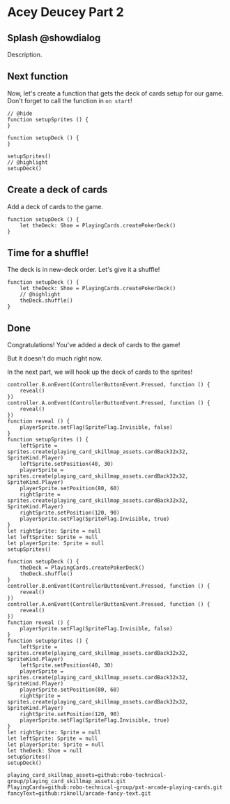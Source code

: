 # Acey Deucey Part 2

## Splash @showdialog

Description.

## Next function

Now, let's create a function that gets the deck of cards setup for our game.
Don't forget to call the function in `on start`!

```blocks
// @hide
function setupSprites () {
}

function setupDeck () {
}

setupSprites()
// @highlight
setupDeck()
```

## Create a deck of cards

Add a deck of cards to the game.

```block
function setupDeck () {
    let theDeck: Shoe = PlayingCards.createPokerDeck()
}
```

## Time for a shuffle!

The deck is in new-deck order. Let's give it a shuffle!

```block
function setupDeck () {
    let theDeck: Shoe = PlayingCards.createPokerDeck()
    // @highlight
    theDeck.shuffle()
}
```

## Done

Congratulations! You've added a deck of cards to the game!

But it doesn't do much right now.

In the next part, we will hook up the deck of cards to the sprites!

```template
controller.B.onEvent(ControllerButtonEvent.Pressed, function () {
    reveal()
})
controller.A.onEvent(ControllerButtonEvent.Pressed, function () {
    reveal()
})
function reveal () {
    playerSprite.setFlag(SpriteFlag.Invisible, false)
}
function setupSprites () {
    leftSprite = sprites.create(playing_card_skillmap_assets.cardBack32x32, SpriteKind.Player)
    leftSprite.setPosition(40, 30)
    playerSprite = sprites.create(playing_card_skillmap_assets.cardBack32x32, SpriteKind.Player)
    playerSprite.setPosition(80, 60)
    rightSprite = sprites.create(playing_card_skillmap_assets.cardBack32x32, SpriteKind.Player)
    rightSprite.setPosition(120, 90)
    playerSprite.setFlag(SpriteFlag.Invisible, true)
}
let rightSprite: Sprite = null
let leftSprite: Sprite = null
let playerSprite: Sprite = null
setupSprites()
```

```ghost
function setupDeck () {
    theDeck = PlayingCards.createPokerDeck()
    theDeck.shuffle()
}
controller.B.onEvent(ControllerButtonEvent.Pressed, function () {
    reveal()
})
controller.A.onEvent(ControllerButtonEvent.Pressed, function () {
    reveal()
})
function reveal () {
    playerSprite.setFlag(SpriteFlag.Invisible, false)
}
function setupSprites () {
    leftSprite = sprites.create(playing_card_skillmap_assets.cardBack32x32, SpriteKind.Player)
    leftSprite.setPosition(40, 30)
    playerSprite = sprites.create(playing_card_skillmap_assets.cardBack32x32, SpriteKind.Player)
    playerSprite.setPosition(80, 60)
    rightSprite = sprites.create(playing_card_skillmap_assets.cardBack32x32, SpriteKind.Player)
    rightSprite.setPosition(120, 90)
    playerSprite.setFlag(SpriteFlag.Invisible, true)
}
let rightSprite: Sprite = null
let leftSprite: Sprite = null
let playerSprite: Sprite = null
let theDeck: Shoe = null
setupSprites()
setupDeck()
```

```package
playing_card_skillmap_assets=github:robo-technical-group/playing_card_skillmap_assets.git
PlayingCards=github:robo-technical-group/pxt-arcade-playing-cards.git
fancyText=github:riknoll/arcade-fancy-text.git
```
